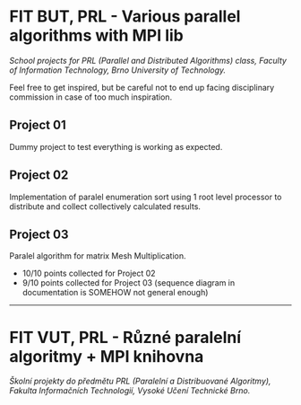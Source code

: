 # FIT BUT, PRL - Various parallel algorithms with MPI lib
*School projects for PRL (Parallel and Distributed Algorithms) class, Faculty of Information Technology, Brno University of Technology.*

Feel free to get inspired, but be careful not to end up facing disciplinary commission in case of too much inspiration. 
 
## Project 01
Dummy project to test everything is working as expected.

## Project 02 
Implementation of paralel enumeration sort using 1 root level processor to distribute and collect collectively calculated results.

## Project 03
Paralel algorithm for matrix Mesh Multiplication.

* 10/10 points collected for Project 02
* 9/10 points collected for Project 03 (sequence diagram in documentation is SOMEHOW not general enough)

___
# FIT VUT, PRL - Různé paralelní algoritmy + MPI knihovna
*Školní projekty do předmětu PRL (Paralelní a Distribuované Algoritmy), Fakulta Informačních Technologií, Vysoké Učení Technické Brno.*
